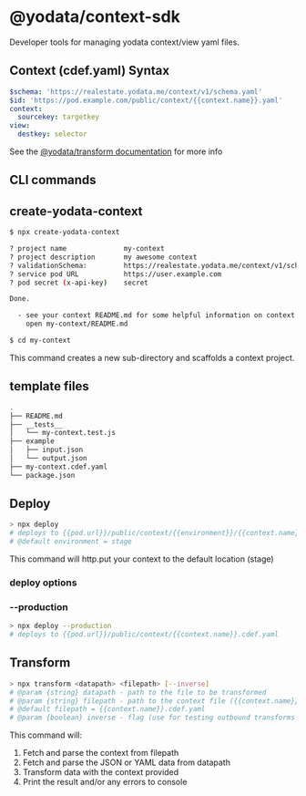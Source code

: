 # @yodata/context-sdk

Developer tools for managing yodata context/view yaml files.

## Context (cdef.yaml) Syntax

```yaml
$schema: 'https://realestate.yodata.me/context/v1/schema.yaml'
$id: 'https://pod.example.com/public/context/{{context.name}}.yaml'
context:
  sourcekey: targetkey
view:
  destkey: selector
```
See the [@yodata/transform documentation](https://github.com/Yodata/yodata/tree/master/packages/transform) for more info

## CLI commands

## create-yodata-context

```bash
$ npx create-yodata-context

? project name              my-context
? project description       my awesome context
? validationSchema:         https://realestate.yodata.me/context/v1/schema.yaml
? service pod URL           https://user.example.com
? pod secret (x-api-key)    secret

Done.

  - see your context README.md for some helpful information on context development:
    open my-context/README.md

$ cd my-context

```

This command creates a new sub-directory and scaffolds a context project.

## template files

```bash
.
├── README.md
├── __tests__
│   └── my-context.test.js
├── example
│   ├── input.json
│   └── output.json
├── my-context.cdef.yaml
└── package.json

```

## Deploy

```sh
> npx deploy
# deploys to {{pod.url}}/public/context/{{environment}}/{{context.name}}.cdef.yaml
# @default environment = stage
```

This command will http.put your context to the default location (stage)

### deploy options

### --production

```sh
> npx deploy --production
# deploys to {{pod.url}}/public/context/{{context.name}}.cdef.yaml
```

## Transform

```sh
> npx transform <datapath> <filepath> [--inverse]
# @param {string} datapath - path to the file to be transformed
# @param {string} filepath - path to the context file ({{context.name}}.cdef.yaml)
# @default filepath = {{context.name}}.cdef.yaml
# @param {boolean} inverse - flag (use for testing outbound transforms (subscriptions))
```

This command will:

1. Fetch and parse the context from filepath
2. Fetch and parse the JSON or YAML data from datapath
3. Transform data with the context provided
4. Print the result and/or any errors to console

